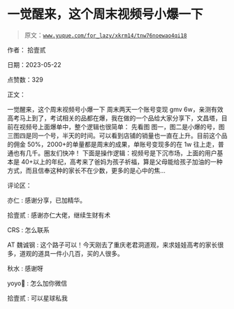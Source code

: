 # 一觉醒来，这个周末视频号小爆一下

> 原文：[`www.yuque.com/for_lazy/xkrm14/tnw76noewao4qi18`](https://www.yuque.com/for_lazy/xkrm14/tnw76noewao4qi18)

作者： 拾壹贰

日期：2023-05-22

点赞数：329

正文：

一觉醒来，这个周末视频号小爆一下 周末两天一个账号变现 gmv 6w，亲测有效 高考马上到了，考试相关的品都在爆，我在做的一个品给大家分享下，文昌塔，目前在视频号上面爆单中，整个逻辑也很简单： 先看图 图一，图二是小爆的号，图三图四是同一个号，半天的时间。可以看到店铺的销量也一直在上升。目前这个品的佣金 50%，2000+的单量都是周末的成果，单账号变现多的在 1w 往上走，普通也有几千。圈友们快冲！ 下面是操作逻辑：视频号是下沉市场，上面的用户基本是 40+以上的年纪，高考来了爸妈为孩子祈福，算是父母能给孩子加油的一种方式，而且信奉这种的家长不在少数，更多的是心中的焦...

评论区：

亦仁 : 感谢分享，已加精华。

拾壹贰 : 感谢亦仁大佬，继续生财有术

CRS : 怎么联系

AT 魏诚钢 : 这个路子可以！今天刚去了重庆老君洞道观，来求娃娃高考的家长很多，道观的道具一件小几百，买的人很多。

秋水 : 感谢呀

yoyo🍹 : 怎么加你微信

拾壹贰 : 可以星球私我

